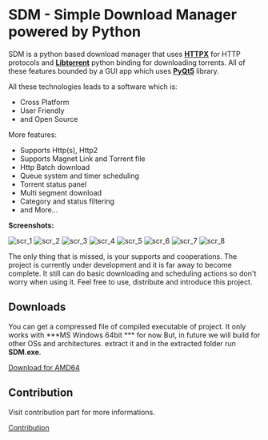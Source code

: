 # SDM - Simple Download Manager powered by Python

SDM is a python based download manager that uses **[HTTPX](https://www.python-httpx.org)** for HTTP protocols and **[Libtorrent](https://www.libtorrent.org)** python binding for downloading torrents. All of these features bounded by a GUI app which uses **[PyQt5](https://doc.qt.io/qtforpython-5/)** library.

All these technologies leads to a software which is:
- Cross Platform
- User Friendly
- and Open Source
	

More features:
- Supports Http(s), Http2
- Supports Magnet Link and Torrent file
- Http Batch download
- Queue system and timer scheduling
- Torrent status panel
- Multi segment download
- Category and status filtering
- and More...

	
**Screenshots:**
<!-- most upload images here -->
![scr_1](https://user-images.githubusercontent.com/59185676/187040627-8e0e060b-526d-4c4c-86bb-d2a356112dd1.JPG)
![scr_2](https://user-images.githubusercontent.com/59185676/187040673-306f2b9f-c7ce-44cc-b41e-addd423aa240.JPG)
![scr_3](https://user-images.githubusercontent.com/59185676/187040716-e4f2b6a9-1119-4be8-8fbe-a700e7600c43.JPG)
![scr_4](https://user-images.githubusercontent.com/59185676/187040740-3612054d-08f7-4005-8359-d15c9e86310e.JPG)
![scr_5](https://user-images.githubusercontent.com/59185676/187040760-f7705743-496e-400c-944a-000704f5a7eb.JPG)
![scr_6](https://user-images.githubusercontent.com/59185676/187040851-b5dc1abe-56f3-4467-8e73-00d72c87bbe2.JPG)
![scr_7](https://user-images.githubusercontent.com/59185676/187040837-e20f3006-dcbc-42dd-a6af-11d3118715ff.JPG)
![scr_8](https://user-images.githubusercontent.com/59185676/187040880-b1239fca-d5f0-48ab-a939-56a78d78fdd1.JPG)




The only thing that is missed, is your supports and cooperations. The project is currently under development and it is far away to become complete. It still can do basic downloading and scheduling actions so don't worry when using it. Feel free to use, distribute and introduce this project.


## Downloads

You can get a compressed file of compiled executable of project. It only works with ***MS Windows 64bit *** for now But, in future we will build for other OSs and architectures.
extract it and in the extracted folder run **SDM.exe**. 

[Download for AMD64](https://drive.google.com/file/d/1hTolJxtfr2J89tiJ51Rdf5-SU8ljc0lm/view?usp=drivesdk)



## Contribution

Visit contribution part for more informations.

[Contribution](./Docs/CONTRIBUTION.md)




